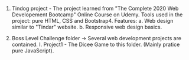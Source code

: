 1. Tindog project - The project learned from "The Complete 2020 Web Developement Bootcamp" Online Course on Udemy.
Tools used in the project: pure HTML, CSS and Bootstrap4.
Features: a. Web design similar to "Tindar" website. b. Responsive web design basics.


2. Boss Level Challenge folder -> Several web development projects are contained.
I. Project1 - The Dicee Game to this folder. (Mainly pratice pure JavaScript).

